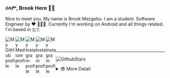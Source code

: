 ### ሰላም, Brook Here 👋🏾

Nice to meet you. My name is Brook Mezgebu. I am a student. Software Engineer by ♥ 👨🏾‍💻.
Currently I'm working on Android and all things related. I'm based in 🇪🇹

<a href="https://github.com/brookmg">
  <img width="32" align="left"
     alt="My GitHub profile"
     src="https://cdn.jsdelivr.net/npm/simple-icons@v3/icons/github.svg">
</a>
<a href="https://medium.com/@brookmezgebu">
  <img width="32" align="left"
     alt="My Medium profile"
     src="https://cdn.jsdelivr.net/npm/simple-icons@v3/icons/medium.svg">
</a>
<a href="https://www.instagram.com/brookmg8">
  <img width="32" align="left"
     alt="My Instagram profile"
     src="https://cdn.jsdelivr.net/npm/simple-icons@v3/icons/instagram.svg">
</a>
<a href="https://www.twitter.com/brookmezgebu">
  <img width="32" align="left"
     alt="My Instagram profile"
     src="https://cdn.jsdelivr.net/npm/simple-icons@v3/icons/twitter.svg">
</a>
<a href="https://t.me/brookmg">
  <img width="32" align="left"
     alt="My Instagram profile"
     src="https://cdn.jsdelivr.net/npm/simple-icons@v3/icons/telegram.svg">
</a>
<br><br>
<hr/>

![GithubStars](https://github-readme-stats.vercel.app/api/?username=brookmg&show_icons=true&title_color=fff&icon_color=79ff97&text_color=9f9f9f&bg_color=151515)
  

<!-- [![Spotify](https://spotify-readme-plum.vercel.app/api/spotify-playing)](https://open.spotify.com/user/wqe3ges2o5xoao39bv0h065uf) -->

<!--
```diff
- !!! For all those dark-theme lovers out there, github doesn't 
- support markdown with custom background or text color 😞. 
- Make your voice heard on 👇🏾
[this issue](https://github.com/github/markup/issues/1373)
```
-->

<details>
<summary> 😎 More Detail </summary>


<!--START_SECTION:waka-->
![Profile Views](http://img.shields.io/badge/Profile%20Views-1-blue)

**🐱 My Github Data** 

> 🏆 992 Contributions in the Year 2020
 > 
> 📦 109.7 kB Used in Github's Storage 
 > 
> 💼 Opted to Hire
 > 
> 📜 39 Public Repositories
 > 
> 🔑 37 Private Repositories 

**I'm an Early 🐤** 

```text
🌞 Morning    190 commits    ██░░░░░░░░░░░░░░░░░░░░░░░   11.18% 
🌆 Daytime    735 commits    ██████████░░░░░░░░░░░░░░░   43.26% 
🌃 Evening    547 commits    ████████░░░░░░░░░░░░░░░░░   32.2% 
🌙 Night      227 commits    ███░░░░░░░░░░░░░░░░░░░░░░   13.36%

```
📅 **I'm Most Productive on Sunday** 

```text
Monday       293 commits    ████░░░░░░░░░░░░░░░░░░░░░   17.25% 
Tuesday      207 commits    ███░░░░░░░░░░░░░░░░░░░░░░   12.18% 
Wednesday    167 commits    ██░░░░░░░░░░░░░░░░░░░░░░░   9.83% 
Thursday     231 commits    ███░░░░░░░░░░░░░░░░░░░░░░   13.6% 
Friday       234 commits    ███░░░░░░░░░░░░░░░░░░░░░░   13.77% 
Saturday     239 commits    ███░░░░░░░░░░░░░░░░░░░░░░   14.07% 
Sunday       328 commits    ████░░░░░░░░░░░░░░░░░░░░░   19.31%

```


📊 **This Week I Spent My Time On** 

```text
⌚︎ Time Zone: Africa/Addis_Ababa

💬 Programming Languages: 
No Activity Tracked This Week

🔥 Editors: 
No Activity Tracked This Week

💻 Operating System: 
No Activity Tracked This Week

```

**I Mostly Code in Java** 

```text
Java                     23 repos            ████████░░░░░░░░░░░░░░░░░   34.85% 
JavaScript               19 repos            ███████░░░░░░░░░░░░░░░░░░   28.79% 
Kotlin                   8 repos             ███░░░░░░░░░░░░░░░░░░░░░░   12.12% 
TypeScript               4 repos             █░░░░░░░░░░░░░░░░░░░░░░░░   6.06% 
PHP                      3 repos             █░░░░░░░░░░░░░░░░░░░░░░░░   4.55%

```


**Timeline**

![Chart not found](https://github.com/brookmg/brookmg/blob/master/charts/bar_graph.png) 


<!--END_SECTION:waka-->
</details>

<!--
<details>
<summary>More...</summary>
### በቅርብ ቀን
</details>
-->
